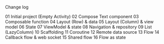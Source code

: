 Change log

01 Initial project (Empty Activity)
02 Compose Text component
03 Composable function
04 Layout (Row) & data
05 Layout (Column) & view model
06 State
07 ViewModel & state
08 Navigation & repository
09 List (LazyColumn)
10 Scaffolding
11 Coroutine
12 Remote data source
13 Flow
14 Callback flow & web socket
15 Shared flow
16 Flow as state
